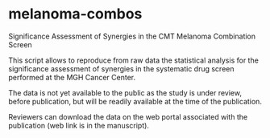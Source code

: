 # melanoma-combos
Significance Assessment of Synergies in the CMT Melanoma Combination Screen

This script allows to reproduce from raw data the statistical analysis for the significance assessment of synergies in the systematic drug screen performed at the MGH Cancer Center.

The data is not yet available to the public as the study is under review, before publication, but will be readily available at the time of the publication. 

Reviewers can download the data on the web portal associated with the publication (web link is in the manuscript).


